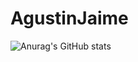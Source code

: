 # AgustinJaime

![Anurag's GitHub stats](https://github-readme-stats.vercel.app/api?username=agustinjaime99&show_icons=true&theme=radical)
